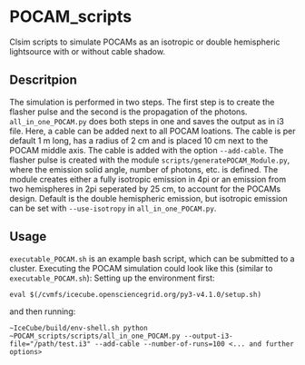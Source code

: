 # POCAM_scripts
Clsim scripts to simulate POCAMs as an isotropic or double hemispheric lightsource with or without cable shadow.

## Descritpion
The simulation is performed in two steps. The first step is to create the flasher pulse and the second is the propagation of the photons. `all_in_one_POCAM.py` does both steps in one and saves the output as in i3 file. Here, a cable can be added next to all POCAM loations. The cable is per default 1 m long, has a radius of 2 cm and is placed 10 cm next to the POCAM middle axis. The cable is added with the option `--add-cable`.
The flasher pulse is created with the module `scripts/generatePOCAM_Module.py`, where the emission solid angle, number of photons, etc. is defined. The module creates either a fully isotropic emission in 4pi or an emission from two hemispheres in 2pi seperated by 25 cm, to account for the POCAMs design. Default is the double hemispheric emission, but isotropic emission can be set with `--use-isotropy` in `all_in_one_POCAM.py`. 

## Usage
`executable_POCAM.sh` is an example bash script, which can be submitted to a cluster. 
Executing the POCAM simulation could look like this (similar to `executable_POCAM.sh`):
Setting up the environment first:
```
eval $(/cvmfs/icecube.opensciencegrid.org/py3-v4.1.0/setup.sh)
```
and then running:
```
~IceCube/build/env-shell.sh python ~POCAM_scripts/scripts/all_in_one_POCAM.py --output-i3-file="/path/test.i3" --add-cable --number-of-runs=100 <... and further options>
```
